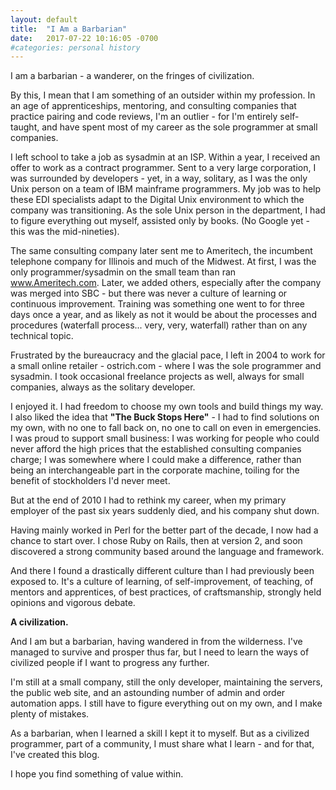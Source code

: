 ```yaml
---
layout: default
title:  "I Am a Barbarian"
date:   2017-07-22 10:16:05 -0700
#categories: personal history
---
```


I am a barbarian - a wanderer, on the fringes of civilization.

By this, I mean that I am something of an outsider within my profession.  In an age of apprenticeships, mentoring, and consulting companies that practice pairing and code reviews, I'm an outlier - for I'm entirely self-taught, and have spent most of my career as the sole programmer at small companies.

I left school to take a job as sysadmin at an ISP.  Within a year, I received an offer to work as a contract programmer.  Sent to a very large corporation, I was surrounded by developers - yet, in a way, solitary, as I was the only Unix person on a team of IBM mainframe programmers.  My job was to help these EDI specialists adapt to the Digital Unix environment to which the company was transitioning.  As the sole Unix person in the department, I had to figure everything out myself, assisted only by books.  (No Google yet - this was the mid-nineties).

The same consulting company later sent me to Ameritech, the incumbent telephone company for Illinois and much of the Midwest.  At first, I was the only programmer/sysadmin on the small team than ran www.Ameritech.com.  Later, we added others, especially after the company was merged into SBC - but there was never a culture of learning or continuous improvement.  Training was something one went to for three days once a year, and as likely as not it would be about the processes and procedures (waterfall process... very, very, waterfall) rather than on any technical topic.

Frustrated by the bureaucracy and the glacial pace, I left in 2004 to work for a small online retailer - ostrich.com - where I was the sole programmer and sysadmin.  I took occasional freelance projects as well, always for small companies, always as the solitary developer.

I enjoyed it.  I had freedom to choose my own tools and build things my way.  I also liked the idea that **"The Buck Stops Here"**  - I had to find solutions on my own, with no one to fall back on, no one to call on even in emergencies.  I was proud to support small business: I was working for people who could never afford the high prices that the established consulting companies charge; I was somewhere where I could make a difference, rather than being an interchangeable part in the corporate machine, toiling for the benefit of stockholders I'd never meet.

But at the end of 2010 I had to rethink my career, when my primary employer of the past six years suddenly died, and his company shut down.

Having mainly worked in Perl for the better part of the decade, I now had a chance to start over.  I chose Ruby on Rails, then at version 2, and soon discovered a strong community based around the language and framework.

And there I found a drastically different culture than I had previously been exposed to.  It's a culture of learning, of self-improvement, of teaching, of mentors and apprentices, of best practices, of craftsmanship, strongly held opinions and vigorous debate.

**A civilization.** 

And I am but a barbarian, having wandered in from the wilderness.  I've managed to survive and prosper thus far, but I need to learn the ways of civilized people if I want to progress any further.

I'm still at a small company, still the only developer, maintaining the servers, the public web site, and an astounding number of admin and order automation apps.  I still have to figure everything out on my own, and I make plenty of mistakes.

As a barbarian, when I learned a skill I kept it to myself.  But as a civilized programmer, part of a community, I must share what I learn - and for that, I've created this blog.  

I hope you find something of value within.


